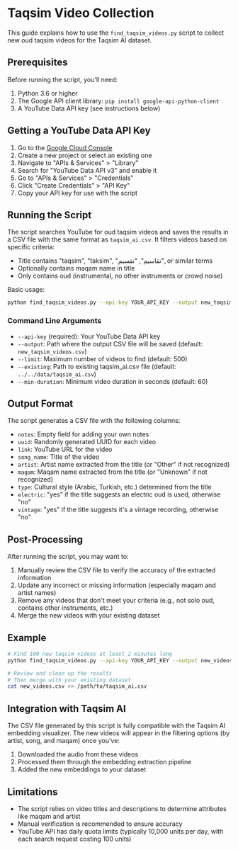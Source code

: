 # Taqsim Video Collection

This guide explains how to use the `find_taqsim_videos.py` script to collect new oud taqsim videos for the Taqsim AI dataset.

## Prerequisites

Before running the script, you'll need:

1. Python 3.6 or higher
2. The Google API client library: `pip install google-api-python-client`
3. A YouTube Data API key (see instructions below)

## Getting a YouTube Data API Key

1. Go to the [Google Cloud Console](https://console.cloud.google.com/)
2. Create a new project or select an existing one
3. Navigate to "APIs & Services" > "Library"
4. Search for "YouTube Data API v3" and enable it
5. Go to "APIs & Services" > "Credentials"
6. Click "Create Credentials" > "API Key"
7. Copy your API key for use with the script

## Running the Script

The script searches YouTube for oud taqsim videos and saves the results in a CSV file with the same format as `taqsim_ai.csv`. It filters videos based on specific criteria:

- Title contains "taqsim", "taksim", "تقاسيم", "تقسيم", or similar terms
- Optionally contains maqam name in title
- Only contains oud (instrumental, no other instruments or crowd noise)

Basic usage:

```bash
python find_taqsim_videos.py --api-key YOUR_API_KEY --output new_taqsim_videos.csv --limit 200
```

### Command Line Arguments

- `--api-key` (required): Your YouTube Data API key
- `--output`: Path where the output CSV file will be saved (default: `new_taqsim_videos.csv`)
- `--limit`: Maximum number of videos to find (default: 500)
- `--existing`: Path to existing taqsim_ai.csv file (default: `../../data/taqsim_ai.csv`)
- `--min-duration`: Minimum video duration in seconds (default: 60)

## Output Format

The script generates a CSV file with the following columns:

- `notes`: Empty field for adding your own notes
- `uuid`: Randomly generated UUID for each video
- `link`: YouTube URL for the video
- `song_name`: Title of the video
- `artist`: Artist name extracted from the title (or "Other" if not recognized)
- `maqam`: Maqam name extracted from the title (or "Unknown" if not recognized)
- `type`: Cultural style (Arabic, Turkish, etc.) determined from the title
- `electric`: "yes" if the title suggests an electric oud is used, otherwise "no"
- `vintage`: "yes" if the title suggests it's a vintage recording, otherwise "no"

## Post-Processing

After running the script, you may want to:

1. Manually review the CSV file to verify the accuracy of the extracted information
2. Update any incorrect or missing information (especially maqam and artist names)
3. Remove any videos that don't meet your criteria (e.g., not solo oud, contains other instruments, etc.)
4. Merge the new videos with your existing dataset

## Example

```bash
# Find 100 new taqsim videos at least 2 minutes long
python find_taqsim_videos.py --api-key YOUR_API_KEY --output new_videos.csv --limit 100 --min-duration 120 --existing /path/to/taqsim_ai.csv

# Review and clean up the results
# Then merge with your existing dataset
cat new_videos.csv >> /path/to/taqsim_ai.csv
```

## Integration with Taqsim AI

The CSV file generated by this script is fully compatible with the Taqsim AI embedding visualizer. The new videos will appear in the filtering options (by artist, song, and maqam) once you've:

1. Downloaded the audio from these videos
2. Processed them through the embedding extraction pipeline
3. Added the new embeddings to your dataset

## Limitations

- The script relies on video titles and descriptions to determine attributes like maqam and artist
- Manual verification is recommended to ensure accuracy
- YouTube API has daily quota limits (typically 10,000 units per day, with each search request costing 100 units)
